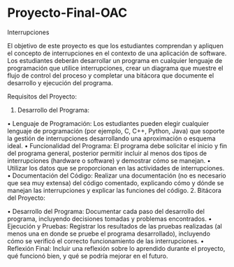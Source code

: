 # Proyecto-Final-OAC
Interrupciones

El objetivo de este proyecto es que los estudiantes comprendan y apliquen el concepto de interrupciones en el contexto de una aplicación de software. Los estudiantes deberán desarrollar un programa en cualquier lenguaje de programación que utilice interrupciones, crear un diagrama que muestre el flujo de control del proceso y completar una bitácora que documente el desarrollo y ejecución del programa.

Requisitos del Proyecto:

1.	Desarrollo del Programa:

•	Lenguaje de Programación: Los estudiantes pueden elegir cualquier lenguaje de programación (por ejemplo, C, C++, Python, Java) que soporte la gestión de interrupciones desarrollando una aproximación o esquema ideal.
•	Funcionalidad del Programa: El programa debe solicitar el inicio y fin del programa general, posterior permitir incluir al menos dos tipos de interrupciones (hardware o software) y demostrar cómo se manejan.
•	Utilizar los datos que se proporcionan en las actividades de interrupciones.
•	Documentación del Código: Realizar una documentación (no es necesario que sea muy extensa) del código comentado, explicando cómo y dónde se manejan las interrupciones y explicar las funciones del código.
2.	Bitácora del Proyecto:

•	Desarrollo del Programa: Documentar cada paso del desarrollo del programa, incluyendo decisiones tomadas y problemas encontrados.
•	Ejecución y Pruebas: Registrar los resultados de las pruebas realizadas (al menos una en donde se pruebe el programa desarrollado), incluyendo cómo se verificó el correcto funcionamiento de las interrupciones.
•	Reflexión Final: Incluir una reflexión sobre lo aprendido durante el proyecto, qué funcionó bien, y qué se podría mejorar en el futuro.
